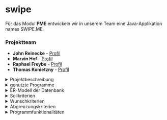 # swipe

Für das Modul <b>PME</b> entwickeln wir in unserem Team eine Java-Applikation names SWIPE.ME.

### Projektteam
* **John Reinecke** - [Profil](https://github.com/JFuqX)
* **Marvin Hof** - [Profil](https://github.com/MarvinHof)
* **Raphael Freybe** - [Profil](https://github.com/rfreybe)
* **Thomas Konietzny** - [Profil](https://github.com/Hundewurst)

<details>
<summary> Projektbeschreibung </summary>
<br>
Für das Modul <b>PME</b> entwickeln wir in unserem Team eine Java-Applikation namens SWIPE.ME, dabei handelt es sich um eine Lern-App für Android Geräte, in der man Karteikarten erstellen kann. Diese besitzen eine Vorderseite mit einer Frage und einer Rückseite mit der passenden Antwort, diese kann mit Text,oder einem Bild, welches man vorher der Karteikarte hinzufügt oder einem Text bestehen. Die Karteikarten Verfügen über ein Bewertungssystem, durch den ein Algorithmus beim Lernen Karteikarten vorschlägt, welche eine schlechte Bewertung haben und deshalb noch geübt werden müssen. Außerdem gibt es eine Ordnerstruktur, so dass man die Karten in Fächer und Themen kategorisieren kann, diese Ordner kann man auch nach Namen, zuletzt verwendet oder personalisiert über Drag and Drop sortieren, um die gewünschten Kategorien möglichst schnell und intuitiv finden zu können.<br>
</details>

<details>
<summary> genutzte Programme </summary>
<br>

* [IntelliJ](https://www.jetbrains.com/de-de/idea/download/other.html) - IDE für JAVA
* [lucidchart](https://www.lucidchart.com) - Tool für die Erstellung der Diagramme
* [Office](https://www.office.com/) - Office Programm
* [Git](https://git-scm.com/) - Versionskontrolle
* [Discord](https://discord.com/) - Kommunikationsmittel
* [Telegram](https://telegram.org) - Kommunikationsmittel
</details>


<details>
<summary> ER-Modell der Datenbank </summary>
<br>

![alt text](https://i.ibb.co/10S7qZ1/Bild-2021-03-31-203119.png)
</details>

<details>
<summary> Sollkriterien </summary>
<br>

-Erstellung von Karteikarten (Vorderseite -> Frage, Rückseite -> Antwort) & Karteikartenverwaltung (Löschen)<br>
-Import von Bildern, Texte<br>
-Leichte bedienbarkeit durch swipen<br>
-Kategorien mit Unterordnern, in denen sich die Karteikarten befinden<br>
-Anzeige der Karteikarten innerhalb eines Ordners geordnet oder geshuffelt<br>
-Navigtion Bar->Ordner->Fächer->Karteikarte<br>
-Dropdown->Ordnereinstellung---Ordner Sortieren nach---Karteikarten Sortieren nach---Filtern nach<br>
-Plusbutton unten rechts--Welcher Ordner(Ordner hinzufügen,zurück)--Welche Kategorie(Kategorie hinzufügen,zurück)<br>
-Sidebar->Einstellungen(unten links)--Sprache<br>
-Einstellungen--Sounds--Sprache<br>
-Ordnerstruktur:  Ordnerauswahl--Kategorieauswahl--Karteiauswahl<br>


</details>

<details>
<summary> Wunschkriterien </summary>
<br>

-Import .txt anstatt Copy&Paste<br>
-Statistik anzeige<br>
-Wechsel der Sprache (Deutsch/Englisch)<br>
-Sidebar->Stats<br>
-Fotofunktion in der App<br>
-Skalierbarkeit der Bildern<br>
-Lernplan (Push Benachrichtigungen -> Weckerfunktion)<br>
-Erweiterte bedienbarkeit(Karteikarten und Ordner durch bewegungen bedienen kann)<br>
-Gutes UI design<br>
-.csv Fileformat für die Vereinfachung, der Speicherung von Nutzerdaten<br>

</details>

<details>
<summary> Abgrenzungskriterien </summary>
<br>

-keine Accounts, kein login nur Lokales speichern<br>

</details>

<details>
<summary> Programmfunktionalitäten </summary>
<br>

Die Hauptnavigation der App ist in drei Punkte unterteilt, diese bestehen aus “Statistics”, “Home” und “Settings”. In den “Statistics” werden einige Daten zur Bewertung von Karteikarten gesammelt. In den “Settings” kann man zwischen der normalen und der dunklen Ansicht wechseln. Im Unterpunkt “Home” findet man die Hauptfunktionalität der App, es werden mittels eines Recycler Views alle Ordner angezeigt, die der Benutzer angelegt hat. Man kann die Ordner nach verschiedenen Kriterien sortieren oder mittels Drag and Drop eine eigene Reihenfolge festlegen. Wenn man auf einen Ordner klickt, sieht man dessen Inhalt und kann sich seine erstellten Karteikarten ansehen und diese bewerten, dies geschieht durch ein Wischen nach links oder rechts oder das drücken der Daumen, tippt man die Karte an, so wird die Rückseite angezeigt. Klickt man auf das Plus Symbol unten rechts kommt man auf ein Fragment, bei dem man wählen kann, ob man einen Ordner oder eine Karte erstellen möchte. Je nach dem was man erstellen möchte kann man den Punkt antippen und dort seine Daten eingeben. Karteikarten können nur in Ordnern erstellt werden und man kann diesen ein Bild aus seinem explorer zuweisen oder ein neues mit der Kamera des Gerätes aufnehmen.<br>

</details>


